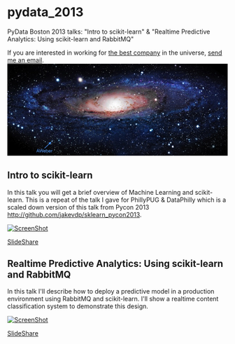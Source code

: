 pydata_2013
===========

PyData Boston 2013 talks: "Intro to scikit-learn" &amp; "Realtime Predictive Analytics: Using scikit-learn and RabbitMQ"

If you are interested in working for [the best company](https://www.aweber.com/blog/press/aweber-wins-2013-best-places-to-work-by-philadelphia-business-journal) in the universe, [send me an email](mailto:mike@beckerfuffle.com).
![The best company in the universe](/AWeber_Universe.jpg "The best company in the universe")

Intro to scikit-learn
---------------------
In this talk you will get a brief overview of Machine Learning and scikit-learn. This is a repeat of the talk I gave for PhillyPUG & DataPhilly which is a scaled down version of this talk from Pycon 2013 http://github.com/jakevdp/sklearn_pycon2013.

[![ScreenShot](http://i.imgur.com/7fFKU1G.png)](http://vimeo.com/72859487)

[SlideShare](http://www.slideshare.net/aweberinc/intro-to-scikit-learn-pydata-boston-2013)

Realtime Predictive Analytics: Using scikit-learn and RabbitMQ
--------------------------------------------------------------
In this talk I'll describe how to deploy a predictive model in a production environment using RabbitMQ and scikit-learn. I'll show a realtime content classification system to demonstrate this design.

[![ScreenShot](http://i.imgur.com/7mNdaaj.png)](http://vimeo.com/73628112)

[SlideShare](http://www.slideshare.net/aweberinc/realtime-predictive-analytics-pydata-boston-2013)
